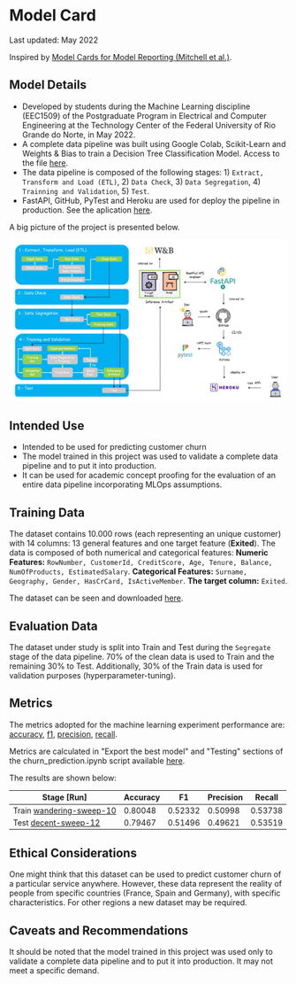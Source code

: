 # Model Card

Last updated: May 2022

Inspired by [Model Cards for Model Reporting (Mitchell et al.)](https://arxiv.org/abs/1810.03993).

## Model Details

* Developed by students during the Machine Learning discipline (EEC1509) of the Postgraduate Program in Electrical and Computer Engineering at the Technology Center of the Federal University of Rio Grande do Norte, in May 2022.
* A complete data pipeline was built using Google Colab, Scikit-Learn and Weights & Bias to train a Decision Tree Classification Model. Access to the file [here](https://github.com/jmacleal/customer_churn_prediction/blob/main/source/ml_project/churn_prediction.ipynb). 
* The data pipeline is composed of the following stages: 1) ``Extract, Transform and Load (ETL)``, 2) ``Data Check``, 3) ``Data Segregation``, 4) ``Trainning and Validation``, 5) ``Test``.
* FastAPI, GitHub, PyTest and Heroku are used for deploy the pipeline in production. See the aplication [here](https://customer--churn--prediction.herokuapp.com/docs).

A big picture of the project is presented below.

<center><img width="800" src="../images/bigPicture.jpg"></center>

## Intended Use
* Intended to be used for predicting customer churn 
* The model trained in this project was used to validate a complete data pipeline and to put it into production.
* It can be used for academic concept proofing for the evaluation of an entire data pipeline incorporating MLOps assumptions. 

## Training Data
The dataset contains 10.000 rows (each representing an unique customer) with 14 columns: 13 general features and one target feature (**Exited**). The data is composed of both numerical and categorical features:
**Numeric Features:** ``RowNumber, CustomerId, CreditScore, Age, Tenure, Balance, NumOfProducts, EstimatedSalary``.
**Categorical Features:** ``Surname, Geography, Gender, HasCrCard, IsActiveMember``.
**The target column:** ``Exited``.

The dataset can be seen and downloaded [here](https://drive.google.com/file/d/12G9RpQauml0QOUAB3aaPaJVduyEnnMzR/view).

## Evaluation Data
The dataset under study is split into Train and Test during the ``Segregate`` stage of the data pipeline. 70% of the clean data is used to Train and the remaining 30% to Test. Additionally, 30% of the Train data is used for validation purposes (hyperparameter-tuning).

## Metrics
The metrics adopted for the machine learning experiment performance are: [accuracy](https://scikit-learn.org/stable/modules/generated/sklearn.metrics.accuracy_score.html), [f1](https://scikit-learn.org/stable/modules/generated/sklearn.metrics.f1_score.html#sklearn.metrics.f1_score), [precision](https://scikit-learn.org/stable/modules/generated/sklearn.metrics.precision_score.html#sklearn.metrics.precision_score), [recall](https://scikit-learn.org/stable/modules/generated/sklearn.metrics.recall_score.html#sklearn.metrics.recall_score).

Metrics are calculated in "Export the best model" and "Testing" sections of the churn_prediction.ipynb script available [here](https://github.com/customer_churn_prediction/source/ml_project/churn_prediction.ipynb).

The results are shown below:

 **Stage [Run]**                        | **Accuracy** | **F1**  | **Precision** | **Recall** | 
---------------------------------|--------------|---------|---------------|------------|
Train [wandering-sweep-10](https://wandb.ai/eec1509/churn_prediction_project/runs/oonh4fwy/overview?workspace=user-macleal) | 0.80048      | 0.52332 | 0.50998       | 0.53738    |  
Test [decent-sweep-12](https://wandb.ai/eec1509/churn_prediction_project/runs/193ucjlu/overview?workspace=user-macleal)  | 0.79467      | 0.51496 | 0.49621       | 0.53519    |


## Ethical Considerations
One might think that this dataset can be used to predict customer churn of a particular service anywhere. However, these data represent the reality of people from specific countries (France, Spain and Germany), with specific characteristics. For other regions a new dataset may be required.

## Caveats and Recommendations
It should be noted that the model trained in this project was used only to validate a complete data pipeline and to put it into production. It may not meet a specific demand.